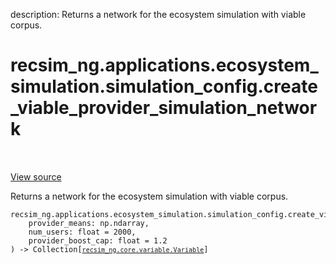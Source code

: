 description: Returns a network for the ecosystem simulation with viable corpus.

<div itemscope itemtype="http://developers.google.com/ReferenceObject">
<meta itemprop="name" content="recsim_ng.applications.ecosystem_simulation.simulation_config.create_viable_provider_simulation_network" />
<meta itemprop="path" content="Stable" />
</div>

# recsim_ng.applications.ecosystem_simulation.simulation_config.create_viable_provider_simulation_network

<!-- Insert buttons and diff -->

<table class="tfo-notebook-buttons tfo-api nocontent" align="left">

</table>

<a target="_blank" href="https://github.com/google-research/recsim_ng/tree/master/recsim_ng/applications/ecosystem_simulation/simulation_config.py">View
source</a>

Returns a network for the ecosystem simulation with viable corpus.

<pre class="devsite-click-to-copy prettyprint lang-py tfo-signature-link">
<code>recsim_ng.applications.ecosystem_simulation.simulation_config.create_viable_provider_simulation_network(
    provider_means: np.ndarray,
    num_users: float = 2000,
    provider_boost_cap: float = 1.2
) -> Collection[<a href="../../../../recsim_ng/core/variable/Variable.md"><code>recsim_ng.core.variable.Variable</code></a>]
</code></pre>

<!-- Placeholder for "Used in" -->
